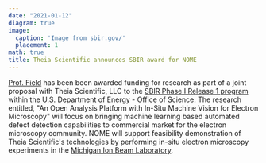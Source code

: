 ```yaml
---
date: "2021-01-12"
diagram: true
image:
  caption: 'Image from sbir.gov/'
  placement: 1
math: true
title: Theia Scientific announces SBIR award for NOME
---
```


<a href="../../authors/kg-field">Prof. Field</a> has been been awarded funding for research as part of a joint proposal with Theia Scientific, LLC to the <a href="https://science.osti.gov/sbir/Awards">SBIR Phase I Release 1 program</a> within the U.S. Department of Energy - Office of Science. The research entitled, "An Open Analysis Platform with In-Situ Machine Vision for Electron Microscopy" will focus on bringing machine learning based automated defect detection capabilities to commercial market for the electron microscopy community. NOME will support feasibility demonstration of Theia Scientific's technologies by performing in-situ electron microscopy experiments in the <a href="https://mibl.engin.umich.edu/">Michigan Ion Beam Laboratory</a>.
